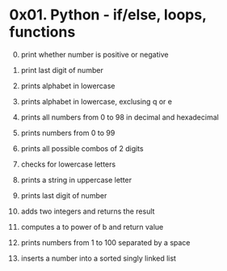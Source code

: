 # 0x01. Python - if/else, loops, functions

0. print whether number is positive or negative

1. print last digit of number

2. prints alphabet in lowercase

3. prints alphabet in lowercase, exclusing q or e

4. prints all numbers from 0 to 98 in decimal and hexadecimal

5. prints numbers from 0 to 99

6. prints all possible combos of 2 digits

7. checks for lowercase letters

8. prints a string in uppercase letter

9. prints last digit of number 

10. adds two integers and returns the result

11. computes a to power of b and return value

12. prints numbers from 1 to 100 separated by a space

13. inserts a number into a sorted singly linked list
